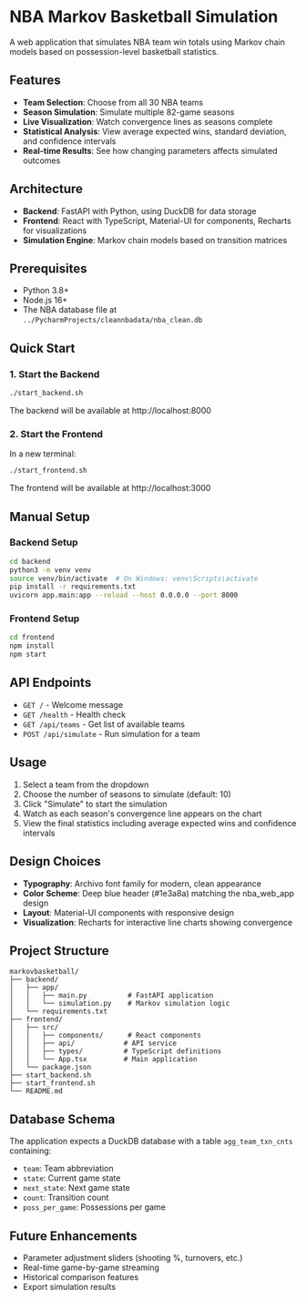 # NBA Markov Basketball Simulation

A web application that simulates NBA team win totals using Markov chain models based on possession-level basketball statistics.

## Features

- **Team Selection**: Choose from all 30 NBA teams
- **Season Simulation**: Simulate multiple 82-game seasons
- **Live Visualization**: Watch convergence lines as seasons complete
- **Statistical Analysis**: View average expected wins, standard deviation, and confidence intervals
- **Real-time Results**: See how changing parameters affects simulated outcomes

## Architecture

- **Backend**: FastAPI with Python, using DuckDB for data storage
- **Frontend**: React with TypeScript, Material-UI for components, Recharts for visualizations
- **Simulation Engine**: Markov chain models based on transition matrices

## Prerequisites

- Python 3.8+
- Node.js 16+
- The NBA database file at `../PycharmProjects/cleannbadata/nba_clean.db`

## Quick Start

### 1. Start the Backend

```bash
./start_backend.sh
```

The backend will be available at http://localhost:8000

### 2. Start the Frontend

In a new terminal:

```bash
./start_frontend.sh
```

The frontend will be available at http://localhost:3000

## Manual Setup

### Backend Setup

```bash
cd backend
python3 -m venv venv
source venv/bin/activate  # On Windows: venv\Scripts\activate
pip install -r requirements.txt
uvicorn app.main:app --reload --host 0.0.0.0 --port 8000
```

### Frontend Setup

```bash
cd frontend
npm install
npm start
```

## API Endpoints

- `GET /` - Welcome message
- `GET /health` - Health check
- `GET /api/teams` - Get list of available teams
- `POST /api/simulate` - Run simulation for a team

## Usage

1. Select a team from the dropdown
2. Choose the number of seasons to simulate (default: 10)
3. Click "Simulate" to start the simulation
4. Watch as each season's convergence line appears on the chart
5. View the final statistics including average expected wins and confidence intervals

## Design Choices

- **Typography**: Archivo font family for modern, clean appearance
- **Color Scheme**: Deep blue header (#1e3a8a) matching the nba_web_app design
- **Layout**: Material-UI components with responsive design
- **Visualization**: Recharts for interactive line charts showing convergence

## Project Structure

```
markovbasketball/
├── backend/
│   ├── app/
│   │   ├── main.py          # FastAPI application
│   │   └── simulation.py    # Markov simulation logic
│   └── requirements.txt
├── frontend/
│   ├── src/
│   │   ├── components/      # React components
│   │   ├── api/            # API service
│   │   ├── types/          # TypeScript definitions
│   │   └── App.tsx         # Main application
│   └── package.json
├── start_backend.sh
├── start_frontend.sh
└── README.md
```

## Database Schema

The application expects a DuckDB database with a table `agg_team_txn_cnts` containing:
- `team`: Team abbreviation
- `state`: Current game state
- `next_state`: Next game state
- `count`: Transition count
- `poss_per_game`: Possessions per game

## Future Enhancements

- Parameter adjustment sliders (shooting %, turnovers, etc.)
- Real-time game-by-game streaming
- Historical comparison features
- Export simulation results




